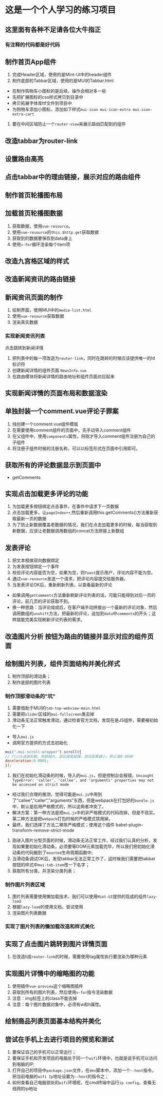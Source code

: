 # 这是一个个人学习的练习项目

## 这里面有各种不足请各位大牛指正

### 有注释的代码都是好代码

## 制作首页App组件

1. 完成Header区域，使用的是Mint-UI中的header组件
1. 制作底部的Tabbar区域，使用的是MUI的Tabbar.html

+ 在制作购物车小图标的是后续，操作会相对多一些
+ 先把扩展图标的css样式拷贝到目录中
+ 拷贝拓展字体库ttf文件到项目中
+ 为购物车添加小图标，添加如下样式`mui-icon mui-icon-extra mui-icon-extra-cart`

1. 要在中间区域防止一个`router-view`来展示路由匹配到的组件

## 改造tabbar为router-link

## 设置路由高亮

## 点击tabbar中的理由链接，展示对应的路由组件

## 制作首页轮播图布局

## 加载首页轮播图数据

1. 获取数据，使用`vue-resource`。
1. 使用`vue-resource`的`this.$http.get`获取数据
1. 获取到的数据要保存到data身上
1. 使用`v-for`循环渲染每个item项

## 改造九宫格区域的样式

## 改造新闻资讯的路由链接

## 新闻资讯页面的制作

1. 绘制界面，使用MUI中的`media-list.html`
1. 使用`vue-resource`获取数据
1. 渲染真实数据

### 实现新闻资讯列表

点击跳转到新闻详情

1. 把列表中的每一项改造为`router-link`，同时在跳转的时候应该提供唯一的Id标识符
1. 创建新闻详情的组件页面 `NewsInfo.vue`
1. 在路由模块将新闻详情的路由地址和组件页面对应起来

## 实现新闻详情的页面布局和数据渲染

## 单独封装一个comment.vue评论子罪案

1. 线创建一个comment.vue组件模版
1. 在需要使用comment组件的页面中，先手动导入comment组件
1. 在父组件中，使用`components`属性，将刚才导入comment组件注册为自己的子组件
1. 将注册子组件时候的注册名称，可以以标签形式在页面中引用即可。

## 获取所有的评论数据显示到页面中

+ getComments

## 实现点击加载更多评论的功能

1. 为加载更多按钮绑定点击事件，在事件中请求下一页数据
1. 点击加载更多，让`pageIndex++`,然后重新调用this.getComments()方法重新获取最新一页的数据
1. 为了防止新数据覆盖老数据的情况，我们在点击加载更多的时候，每当获取到新数据，应该让老数据调用数组的concat方法拼接上新数组

## 发表评论

1. 把文本框做双向数据绑定
1. 为发表按钮绑定一个事件
1. 校验评论内容是否为空，如果为空，则`Toast`提示用户，评论内容不能为空。
1. 通过`vue-resource`发送一个请求，把评论内容提交给服务器。
1. 当发表评论OK后，重新刷新列表，以查看最新的评论

+ 如果调用`getComments`方法重新刷新评论列表的话，可能只能得到对后一页的评论，前几页的评论获取不到。
+ 换一种思路：当评论成成后，在客户端手动拼接出一个最新的评论对象，然后调用数组的`unshift`方法，把最新的评论，追加到`data`中`comments`的开头；这样就能完美实现刷新评论列表的需求。

## 改造图片分析 按钮为路由的链接并显示对应的组件页面

## 绘制图片列表，组件页面结构并美化样式

1. 制作顶部的滑动条；
1. 制作底部的图片列表

### 制作顶部滑动条的"坑"

1. 需要借助于MUI的`tab-top-webview-main.html`
1. 需要把`slider`区域的`mui-fullscreen`类去掉
1. 滑动条无法正常触发滑动，通过检查官方文档，发现在是JS组件，需要被初始化一下

+ 导入`mui.js`
+ 调用官方提供的方式去初始化

```js
mui(".mui-scroll-wrapper").scroll({
// flick减速系数，系数越大，滚动速度越慢。滚动距离越小。默认值0.0006
deceleration:0.0005;
});
```

1. 我们在初始化滑动条的时候，导入的`mui.js`，但是控制台会报错，`Uncaught TypeError: 'caller', 'callee', and 'arguments' properties may not be accessed on strict mode`
+ 经过我们合理的推测，觉得可能是`mui.js`中用到了"callee","caller","arguments"东西，但是webpack在打包好的`bundle.js`中，默认是启用严格模式的，所以这两者冲突了。
+ 解决方案：第一种方法是把`mui.js`中的非严格模式的代码改掉，但是不现实。第二种方法是把`webpack`打包时候的严格模式禁用掉。
+ 最终，我们选择了方法二移除严格模式；使用这个插件 babel-plugin-transform-remove-strict-mode

1. 刚进入图片分型页面的时候，滑动条无法正常工作，经过我们认真的分析，发现如果要初始化滑动条，必须要等DOM元素加载完毕，所以我们把初始化滑动条的代码搬到了`mounted`生命周期函数中;
1. 当滑动条调试OK后，发现tabbar无法正常工作了，这时候我们需要把tabbat按钮的样式中`mui-tab-item`改一下名字；
1. 获取所有分类，并渲染分类列表；

### 制作图片列表区域

1. 图片列表需要使用懒加载技术，我们可以使用`Mint-UI`提供的现成的组件`lazy-load`
1. 根据`lazy-load`的使用文档，尝试使用
1. 渲染图片列表数据

### 实现了图片列表的懒加载改造和样式美化

## 实现了点击图片跳转到图片详情页面

1. 在改造li成`router-link`的时候，需要使用tag属性执行要渲染为哪种元素

## 实现图片详情中的缩略图的功能

1. 使用插件`vue-preview`这个缩略图插件
1. 获取到所有的图片列表，然后使用`v-for`指令渲染数据
1. 注意：img标签上的class不能去掉
1. 注意：每个图片数据对象中，必须有w和h属性。

## 绘制商品列表页面基本结构并美化

## 尝试在手机上去进行项目的预览和测试

1. 要保证自己的手机可以正常运行；
1. 要保证手机和开发项目的电脑处于同一个`wifi`环境中，也就是说手机可以访问到电脑的IP;
1. 打开自己的项目中`package.json`文件，在`dev`脚本中，添加一个`--host`指令，把当前电脑的`wifi Ip`地址设置为`--host`的指令之；
1. 如何查看自己电脑锁处的`wifi`环境呢，在cmd终端中运行`ip config`，查看无线网的ip地址